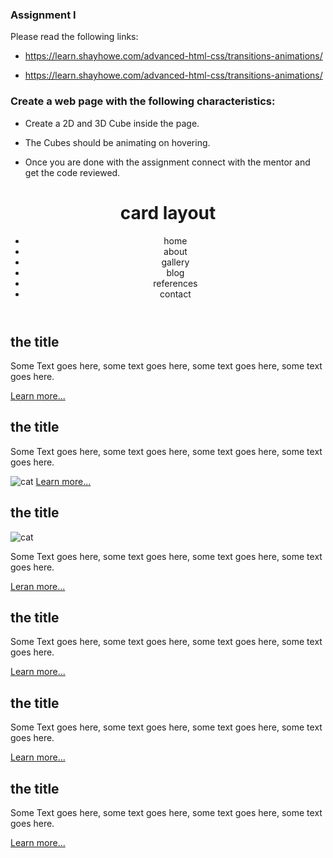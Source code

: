 ### Assignment I

Please read the following links:

- https://learn.shayhowe.com/advanced-html-css/transitions-animations/

- https://learn.shayhowe.com/advanced-html-css/transitions-animations/

### Create a web page with the following characteristics:

- Create a 2D and 3D Cube inside the page.

- The Cubes should be animating on hovering.

- Once you are done with the assignment connect with the mentor and get the code reviewed.


<!DOCTYPE html>
<html lang="en">
  <head>
    <meta charset="UTF-8" />
    <meta http-equiv="X-UA-Compatible" content="IE=edge" />
    <meta name="viewport" content="width=device-width, initial-scale=1.0" />
    <title>Document</title>
    <link rel="stylesheet" href="./assets/stylesheets/style.css" />
  </head>
  <body>
    <header class="header">
      <div class="container">
        <h1 class="page-heading">card layout</h1>
        <nav class="nav">
          <ul class="nav-menu">
            <li class="nav-menu-item">home</li>
            <li class="nav-menu-item">about</li>
            <li class="nav-menu-item">gallery</li>
            <li class="nav-menu-item">blog</li>
            <li class="nav-menu-item">references</li>
            <li class="nav-menu-item">contact</li>
          </ul>
        </nav>
      </div>
    </header>
    <main>
      <section>
        <div class="container">
          <div class="grid-container one">
            <article>
              <h2>the title</h2>
              <p>
                Some Text goes here, some text goes here, some text goes here,
                some text goes here.
              </p>
              <a href="#">Learn more...</a>
            </article>
            <article>
              <h2>the title</h2>
              <p>
                Some Text goes here, some text goes here, some text goes here,
                some text goes here.
              </p>
              <img src="./assets/cat.png" alt="cat" />
              <a href="#">Learn more...</a>
            </article>
            <article>
              <h2>the title</h2>
              <img src="./assets/cat.png" alt="cat" />
              <p>
                Some Text goes here, some text goes here, some text goes here,
                some text goes here.
              </p>
              <a href="#">Leran more...</a>
            </article>
          </div>
          <div class="grid-container two">
            <article>
              <h2>the title</h2>
              <p>
                Some Text goes here, some text goes here, some text goes here,
                some text goes here.
              </p>
              <a href="#">Learn more...</a>
            </article>
            <article>
              <h2>the title</h2>
              <p>
                Some Text goes here, some text goes here, some text goes here,
                some text goes here.
              </p>
              <a href="#">Learn more...</a>
            </article>
            <article>
              <h2>the title</h2>
              <p>
                Some Text goes here, some text goes here, some text goes here,
                some text goes here.
              </p>
              <a href="#">Learn more...</a>
            </article>
          </div>
        </div>
      </section>
    </main>
  </body>
</html>
